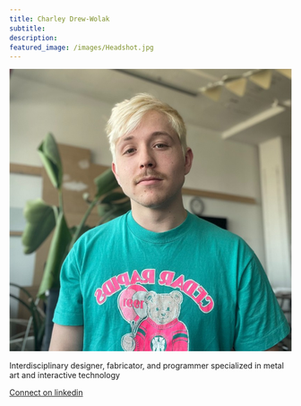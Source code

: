 ```yaml
---
title: Charley Drew-Wolak
subtitle: 
description: 
featured_image: /images/Headshot.jpg
---
```


![](/images/Headshot.jpg)

Interdisciplinary designer, fabricator, and programmer specialized in metal art and interactive technology



<a href="https://www.linkedin.com/in/charleydrew-wolak/" class="button button--large">Connect on linkedin </a>